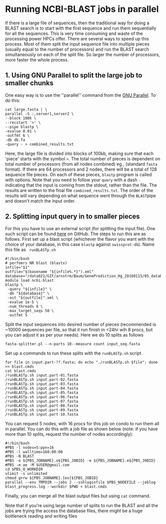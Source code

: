 # Running NCBI-BLAST jobs in parallel
If there is a large file of sequences, then the traditional way for doing a BLAST search is to start with the first sequence and run them sequentially for all the sequences. This is very time consuming and waste of the processing power HPCs offer. There are several ways to speed up this process. Most of them split the input sequence file into multiple pieces (usually equal to the number of processors) and run the BLAST search simultaneously on each of the split file. So larger the number of processors, more faster the whole process. 
## 1. Using GNU Parallel to split the large job to smaller chunks
One easy way is to use the ''parallel'' command from the [GNU Parallel](http://www.gnu.org/software/parallel).
To do this:
```
cat large.fasta | \
parallel -S :,server1,server2 \
--block 100k \
--recstart '>' \
--pipe blastp \
-evalue 0.01 \
-outfmt 6 \
-db db.fa
-query - > combined_results.txt
```

Here, the large file is divided into blocks of 100kb, making sure that each 'piece' starts with the symbol `>`. The total number of pieces is dependent on total number of processors (from all nodes combined) eg., (standard `fasta` format). If there are 64 processors and 2 nodes, there will be a total of 128 sequence file pieces. On each of these pieces, `blastp` program is called with options. Note that you need to follow your `query` with a dash `-` indicating that the input is coming from the stdout, rather than the file. The results are written to the final file `combined_results.txt`. The order of the results will vary depending on what sequence went through the `BLAST`pipe and doesn't match the input order.
## 2. Splitting input query in to smaller pieces 

For this you have to use an external script (for splitting the input file). One such script can be found [here](https://github.com/ISUgenomics/common_scripts/blob/master/fasta-splitter.pl) on GitHub. The steps to run this are as follows. First set up a blast script (whichever the flavor you want with the choice of your database, in this case `blastp` against `swissprot-db`). Name this file as ` runBLASTp.sh` 
```
#!/bin/bash
# perfomrs NR blast (blastx)
infile="$1"
outfile="$(basename "${infile%.*}").xml"
database="/data021/GIF/arnstrm/Baum/GenePrediction_Hg_20160115/05_databases/swissprot/uniprot_sprot"
module load ncbi-blast
blastp \
 -query "${infile}" \
 -db "${database}" \
 -out "${outfile}".xml \
 -evalue 1e-5 \
 -num_threads 8 \
 -max_target_seqs 50 \
 -outfmt 5
```
Split the input sequences into desired number of pieces (recommended is ~10000 sequences per file, so that it run finish in <24hr wih 8 procs, but you can adjust it as per your needs). Here we do 10 splits as follows
```
fasta-splitter.pl --n-parts 10--measure count input_seq.fasta
```

Set up a commands to run these splits with the `runBLASTp.sh` script

```
for file in input.part-??.fasta; do echo "./runBLASTp.sh $file"; done >> blast.cmds
cat blast.cmds
/runBLASTp.sh input.part-01.fasta
/runBLASTp.sh input.part-02.fasta
/runBLASTp.sh input.part-03.fasta
/runBLASTp.sh input.part-04.fasta
/runBLASTp.sh input.part-05.fasta
/runBLASTp.sh input.part-06.fasta
/runBLASTp.sh input.part-07.fasta
/runBLASTp.sh input.part-08.fasta
/runBLASTp.sh input.part-09.fasta
/runBLASTp.sh input.part-10.fasta
```
You can request 5 nodes, with 16 procs for this job on condo to run them all in parallel. You can do this with a job file as shown below (note: if you have more than 10 splits, request the number of nodes accordingly):
```
#!/bin/bash
#PBS -l nodes=5:ppn=16
#PBS -l walltime=168:00:00
#PBS -N BLAST
#PBS -o ${PBS_JOBNAME}.o${PBS_JOBID} -e ${PBS_JOBNAME}.e${PBS_JOBID}
#PBS -m ae -M $USER@gmail.com
cd $PBS_O_WORKDIR
ulimit -s unlimited
chmod g+rw ${PBS_JOBNAME}.[eo]${PBS_JOBID}
parallel --env TMPDIR --jobs 2 --sshloginfile $PBS_NODEFILE --joblog blast_progress.log --workdir $PWD < blast.cmds
```

 Finally, you can merge all the blast output files but using `cat` command.

 Note that if you're using large number of splits to run the BLAST and all the jobs are trying the access the database files, there might be a huge bottleneck reading and writing files